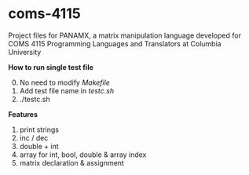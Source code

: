 # coms-4115
Project files for PANAMX, a matrix manipulation language developed for COMS 4115 Programming Languages and Translators at Columbia University

**How to run single test file**

0. No need to modify *Makefile*
1. Add test file name in *testc.sh*
2. ./testc.sh

**Features**

1. print strings
2. inc / dec
3. double + int
4. array for int, bool, double & array index
5. matrix declaration & assignment
